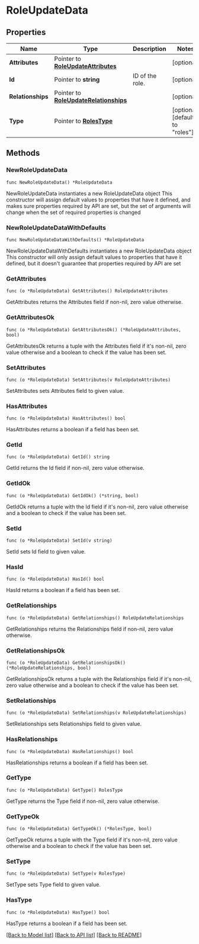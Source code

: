 # RoleUpdateData

## Properties

Name | Type | Description | Notes
------------ | ------------- | ------------- | -------------
**Attributes** | Pointer to [**RoleUpdateAttributes**](RoleUpdateAttributes.md) |  | [optional] 
**Id** | Pointer to **string** | ID of the role. | [optional] 
**Relationships** | Pointer to [**RoleUpdateRelationships**](RoleUpdateRelationships.md) |  | [optional] 
**Type** | Pointer to [**RolesType**](RolesType.md) |  | [optional] [default to "roles"]

## Methods

### NewRoleUpdateData

`func NewRoleUpdateData() *RoleUpdateData`

NewRoleUpdateData instantiates a new RoleUpdateData object
This constructor will assign default values to properties that have it defined,
and makes sure properties required by API are set, but the set of arguments
will change when the set of required properties is changed

### NewRoleUpdateDataWithDefaults

`func NewRoleUpdateDataWithDefaults() *RoleUpdateData`

NewRoleUpdateDataWithDefaults instantiates a new RoleUpdateData object
This constructor will only assign default values to properties that have it defined,
but it doesn't guarantee that properties required by API are set

### GetAttributes

`func (o *RoleUpdateData) GetAttributes() RoleUpdateAttributes`

GetAttributes returns the Attributes field if non-nil, zero value otherwise.

### GetAttributesOk

`func (o *RoleUpdateData) GetAttributesOk() (*RoleUpdateAttributes, bool)`

GetAttributesOk returns a tuple with the Attributes field if it's non-nil, zero value otherwise
and a boolean to check if the value has been set.

### SetAttributes

`func (o *RoleUpdateData) SetAttributes(v RoleUpdateAttributes)`

SetAttributes sets Attributes field to given value.

### HasAttributes

`func (o *RoleUpdateData) HasAttributes() bool`

HasAttributes returns a boolean if a field has been set.

### GetId

`func (o *RoleUpdateData) GetId() string`

GetId returns the Id field if non-nil, zero value otherwise.

### GetIdOk

`func (o *RoleUpdateData) GetIdOk() (*string, bool)`

GetIdOk returns a tuple with the Id field if it's non-nil, zero value otherwise
and a boolean to check if the value has been set.

### SetId

`func (o *RoleUpdateData) SetId(v string)`

SetId sets Id field to given value.

### HasId

`func (o *RoleUpdateData) HasId() bool`

HasId returns a boolean if a field has been set.

### GetRelationships

`func (o *RoleUpdateData) GetRelationships() RoleUpdateRelationships`

GetRelationships returns the Relationships field if non-nil, zero value otherwise.

### GetRelationshipsOk

`func (o *RoleUpdateData) GetRelationshipsOk() (*RoleUpdateRelationships, bool)`

GetRelationshipsOk returns a tuple with the Relationships field if it's non-nil, zero value otherwise
and a boolean to check if the value has been set.

### SetRelationships

`func (o *RoleUpdateData) SetRelationships(v RoleUpdateRelationships)`

SetRelationships sets Relationships field to given value.

### HasRelationships

`func (o *RoleUpdateData) HasRelationships() bool`

HasRelationships returns a boolean if a field has been set.

### GetType

`func (o *RoleUpdateData) GetType() RolesType`

GetType returns the Type field if non-nil, zero value otherwise.

### GetTypeOk

`func (o *RoleUpdateData) GetTypeOk() (*RolesType, bool)`

GetTypeOk returns a tuple with the Type field if it's non-nil, zero value otherwise
and a boolean to check if the value has been set.

### SetType

`func (o *RoleUpdateData) SetType(v RolesType)`

SetType sets Type field to given value.

### HasType

`func (o *RoleUpdateData) HasType() bool`

HasType returns a boolean if a field has been set.


[[Back to Model list]](../README.md#documentation-for-models) [[Back to API list]](../README.md#documentation-for-api-endpoints) [[Back to README]](../README.md)


